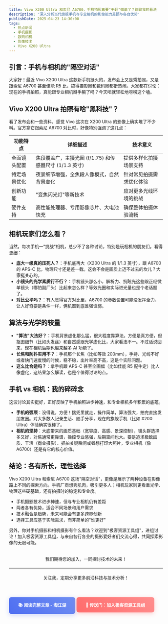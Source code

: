 ```yaml
---
title: Vivo X200 Ultra 和索尼 A6700，手机拍照真要"干翻"微单了？聊聊我的看法
description: '深入分析当代旗舰手机与专业相机的影像能力差距与各自优势'
publishDate: 2025-04-23 14:30:00
tags:
  - 热点新闻
  - 手机摄影
  - 数码相机
  - 影像技术
  - Vivo X200 Ultra
---
```


## 引言：手机与相机的"隔空对话"

大家好！最近 Vivo X200 Ultra 这款新手机挺火的，发布会上又是秀拍照，又是跟索尼 A6700 甚至佳能 R5 比，搞得摄影圈和数码圈都挺热闹。大家都在讨论：现在的手机拍照，真能跟专业相机掰手腕了吗？今天咱就轻松地唠唠这个嗑。

## Vivo X200 Ultra 拍照有啥"黑科技"？

看了发布会和一些资料，感觉 Vivo 这次在 X200 Ultra 的影像上确实堆了不少料。官方拿它跟索尼 A6700 对比时，好像特别强调了这几点：

| 功能特点 | 详细描述 | 技术意义 |
|---------|----------|-----------|
| 全面镜头配置 | 焦段覆盖广，主摄光圈 (f/1.75) 和传感器尺寸 (1/1.3 英寸) | 提供多样化拍摄场景支持 |
| 特定场景优化 | 夜景细节增强，全焦段人像模式，自然背景虚化 | 针对常见拍摄需求优化体验 |
| 创新功能 | "变焦闪光灯"等新技术 | 应对更多光线环境的挑战 |
| 硬件支持 | 高性能处理器、专用影像芯片、大电池快充 | 确保整体拍摄体验流畅 |

## 相机玩家们怎么看？

当然，每次手机一"挑战"相机，总少不了各种讨论，特别是玩相机的朋友们，看得更细：

*   **底大一级真的压死人？**：手机底再大（X200 Ultra 的 1/1.3 英寸），跟 A6700 的 APS-C 比，物理尺寸还是差一截。这会不会是画质上迈不过去的坎儿？大家挺关心的。
*   **小镜头的光学素质行不行？**：手机镜头那么小，解析力、抗眩光这些跟正经微单镜头（哪怕副厂头）比起来怎么样？等效光圈和实际进光量也是个老话题了。
*   **对比公平吗？**：有人觉得官方对比里，A6700 的参数设置可能没发挥全力，让人好奇要是条件一样，俩机器到底谁强谁弱。

## 算法与光学的较量

*   **"算法"大法好？**：手机背景虚化那么猛，很大程度靠算法。方便是真方便，但抠图细节（比如头发丝）和自然感跟光学虚化比，大家看法不一。不过话说回来，现在相机后期也越来越多 AI 功能了。
*   **长焦和防抖实用不？**：手机那个长焦（比如等效 200mm），手持、光线不好或者快门速度慢的时候，稳不稳，出片率高不高，这是个实际问题。
*   **这么比合适吗？**：拿手机跟 APS-C 甚至全画幅（比如佳能 R5 配牛定）比人像虚化，这结果怎么解读，也是个值得讨论的点。

## 手机 vs 相机：我的碎碎念

这波讨论其实挺好，正好反映了手机拍照进步神速，和专业相机多年积累的底蕴。

*   **手机的强项**：没得说，方便！揣兜里就走，操作简单，算法强大，拍完直接发朋友圈。对大多数人记录生活、随手分享，现在的旗舰手机（比如 X200 Ultra）体验确实很棒了。
*   **相机的坚持**：大底带来的画质基础（宽容度、高感、景深控制），镜头群选择多又好，对焦通常更靠谱，操控专业感强，后期空间也大。要是追求极致画质、干活（商业摄影）、抓拍关键瞬间或者想打印大照片，专业相机（像 A6700）还是有它的核心价值。

## 结论：各有所长，理性选择

Vivo X200 Ultra 和索尼 A6700 这场"隔空对话"，更像是展示了两种设备在影像路上不同的探索方向。手机厂商想秀肌肉，吸引更多人；相机玩家则更看重光学、物理这些硬基础，还有拍摄时的稳定和专业度。

- 手机摄影技术进步神速，但与专业相机仍有差距
- 两者各有优势，适合不同场景和用户需求
- 技术融合是趋势，未来可能会有更多跨界创新
- 选择工具应基于实际需求，而非简单的"谁更好"

另外，你对手机摄影和相机摄影有什么看法？欢迎到"极客资源工具组"，进组讨论！加入极客资源工具组，与来自各行各业的摄影爱好者们交流心得，共同探索影像的无限可能。

<div style="display: flex; flex-direction: column; align-items: center; margin: 20px 0;">
  <p style="margin-bottom: 10px;">我们期待您的加入，一同探讨技术的未来！</p>
  
  <div style="width: 100%; text-align: center; margin: 10px 0;">
    <hr style="width: 100%; margin: 0 auto;" />
  </div>
  
  <p style="margin-top: 10px;">关注我，定期分享更多前沿科技与技术分析！</p>
</div>

<a href="https://jianghu.taobao.com/detail/47301_25119564?spm=a21xtc.30105320.0.0.1726cb170Jadoo" style="display: inline-block; padding: 15px 30px; background: linear-gradient(45deg, #4E6EF1, #6F8EF2); color: white; text-decoration: none; border-radius: 8px; font-weight: bold; margin: 20px 0; box-shadow: 0 4px 15px rgba(78,110,241,0.3); transition: all 0.3s ease;" onmouseover="this.style.transform='translateY(-2px)'" onmouseout="this.style.transform='translateY(0)'">
    📚 阅读完整文章 - 淘江湖
</a>

<a href="https://chat.jianghu.taobao.com/chat/20010" style="display: inline-block; padding: 15px 30px; background: linear-gradient(45deg, #FF6B6B, #FF8E8E); color: white; text-decoration: none; border-radius: 8px; font-weight: bold; margin: 20px 0; box-shadow: 0 4px 15px rgba(255,107,107,0.3); transition: all 0.3s ease;" onmouseover="this.style.transform='translateY(-2px)'" onmouseout="this.style.transform='translateY(0)'">
    🚀 传送门：加入极客资源工具组
</a>